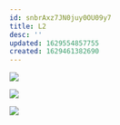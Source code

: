 ```yaml
---
id: snbrAxz7JN0juy0OU09y7
title: L2
desc: ''
updated: 1629554857755
created: 1629461382690
---
```



![](/assets/images/2021-08-20-17-39-46.png)

![](/assets/images/2021-08-20-17-40-09.png)

![](/assets/images/2021-08-20-18-38-24.png)